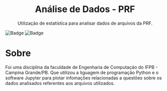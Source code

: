 <h1 align="center">Análise de Dados - PRF</h1>
<p align="center">Utilização de estatística para analisar dados de arquivos da PRF.</p>

![Badge](https://img.shields.io/badge/python-v3.7-blue) ![Badge](https://img.shields.io/github/license/alysonvale/proj-algoritmos-e-logica-de-programacao)

# Sobre
Foi uma disciplina da faculdade de Engenharia de Computação do IFPB - Campina Grande/PB. Que utilizou a liguagem de programação Python e o software Jupyter para plotar infomações relacionadas a questões sobre os dados analisados referentes aos arquivos utilizados. 


